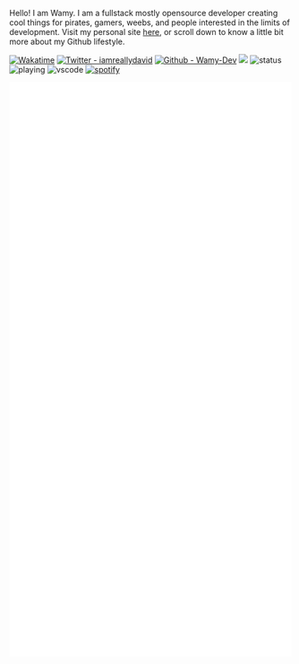 Hello! I am Wamy. I am a fullstack mostly opensource developer creating cool things for pirates, gamers, weebs, and people interested in the limits of development. Visit my personal site [here](https://homeonacloud.com), or scroll down to know a little bit more about my Github lifestyle.

[![Wakatime](https://wakatime.com/badge/user/3a9ae8f2-3026-4496-9f59-b060faa8d199.svg)](https://wakatime.com/@3a9ae8f2-3026-4496-9f59-b060faa8d199)
[![Twitter - iamreallydavid](https://img.shields.io/badge/Twitter-iamreallydavid-1DA1F2)](https://twitter.com/iamreallydavid)
[![Github - Wamy-Dev](https://img.shields.io/badge/Github-Wamy--Dev-171515)](https://github.com/wamy-dev)
![](https://komarev.com/ghpvc/?username=Wamy-Dev)
![status](https://api.statusbadges.me/badge/status/219545357388873728)
![playing](https://api.statusbadges.me/badge/playing/219545357388873728)
![vscode](https://api.statusbadges.me/badge/vscode/219545357388873728)
[![spotify](https://api.statusbadges.me/badge/spotify/219545357388873728)](https://api.statusbadges.me/openspotify/219545357388873728)

![Metrics](/github-metrics.svg)
